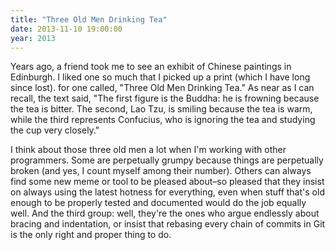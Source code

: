 ```yaml
---
title: "Three Old Men Drinking Tea"
date: 2013-11-10 19:00:00
year: 2013
---
```

<p>
  Years ago,
  a friend took me to see an exhibit of Chinese paintings in Edinburgh.
  I liked one so much that I picked up a print
  (which I have long since lost).
  for one called, "Three Old Men Drinking Tea."
  As near as I can recall,
  the text said,
  "The first figure is the Buddha:
  he is frowning because the tea is bitter.
  The second, Lao Tzu,
  is smiling because the tea is warm,
  while the third represents Confucius,
  who is ignoring the tea and studying the cup very closely."
</p>
<p>
  I think about those three old men a lot when I'm working with other programmers.
  Some are perpetually grumpy because things are perpetually broken
  (and yes, I count myself among their number).
  Others can always find some new meme or tool to be pleased about–so pleased
  that they insist on always using the latest hotness for everything,
  even when stuff that's old enough to be properly tested and documented
  would do the job equally well.
  And the third group:
  well,
  they're the ones who argue endlessly about bracing and indentation,
  or insist that rebasing every chain of commits in Git is the only right and proper thing to do.
</p>
